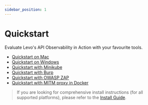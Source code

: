 ```yaml
---
sidebar_position: 1
---
```


# Quickstart

Evaluate Levo's API Observability in Action with your favourite tools.

- [Quickstart on Mac](quickstart-mac.md)
- [Quickstart on Windows](quickstart-kubernetes.md)
- [Quickstart with Minikube](quickstart-minikube.md)
- [Quickstart with Burp](quickstart-burp-plugin.md)
- [Quickstart with OWASP ZAP](quickstart-zap-addon.md)
- [Quickstart with MITM proxy in Docker](quickstart-mitm.md)

> If you are looking for comprehensive install instructions (for all supported platforms), please refer to the [Install Guide](../guides/install-guide/install-guide.md).
